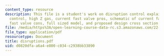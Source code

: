 ```yaml
---
content_type: resource
description: This file is a student's work on disruption control explaining feedback
  control, high Z gas, current fast valve pros, schematic of current fast valve, current
  fast valve cons, full sized model, and proposed design cross section.
file: /media/https%3A/open-learning-course-data-rc.s3.amazonaws.com/22-012-seminar-fusion-and-plasma-physics-spring-2006/d0820dfaa6a4e800c034c2938bb33890_disruptions.pdf
file_type: application/pdf
resourcetype: Document
title: disruptions.pdf
uid: d0820dfa-a6a4-e800-c034-c2938bb33890
---
```

